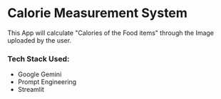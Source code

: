 # Calorie Measurement System

This App will calculate "Calories of the Food items" through the Image uploaded by the user.

### Tech Stack Used:
* Google Gemini
* Prompt Engineering
* Streamlit
